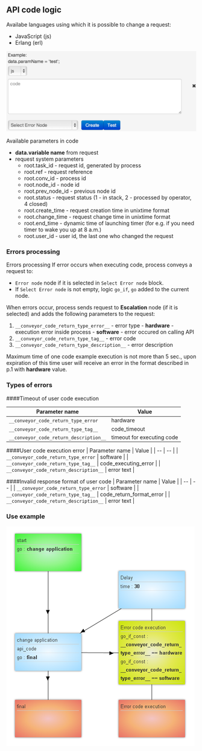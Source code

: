 ## API code logic

Availabe languages using which it is possible to change a request:
- JavaScript (js)
- Erlang (erl)

![semafor_api_code](../img/create/semafor_api_code.png)

Available parameters in code
-   **data.variable name** from request
-   request system parameters
    -   root.task_id - request id, generated by process
    -   root.ref - request reference
    -   root.conv_id - process id
    -   root.node_id - node id
    -   root.prev_node_id - previous node id
    -   root.status - request status (1 - in stack, 2 - processed by operator, 4 closed)
    -   root.create_time - request creation time in unixtime format
    -   root.change_time - request change time in unixtime format
    -   root.end_time - dynamic time of launching timer (for e.g. if you need timer to wake you up at 8 a.m.)
    -   root.user_id - user id, the last one who changed the request

### Errors processing

Errors processing If error occurs when executing code, process conveys a request to:
- `Error node` node if it is selected in `Select Error node` block.
- If `Select Error node` is not empty, logic  `go_if`, `go` added to the current node.


When errors occur, process sends request to **Escalation** node (if it is selected) and adds the following parameters to the request:
  1.  `__conveyor_code_return_type_error__` - error type
    -  **hardware** - execution error inside process
    -  **software** - error occured on calling API
  2.  `__conveyor_code_return_type_tag__` - error code
  3.  `__conveyor_code_return_type_description__` - error description

Maximum time of one code example execution is not more than 5 sec., upon expiration of this time user will receive an error in the format described in p.1 with **hardware** value.

### Types of errors

####Timeout of user code execution

| Parameter name | Value |
| -- | -- |
| `__conveyor_code_return_type_error` | hardware |
| `__conveyor_code_return_type_tag__` | code_timeout |
| `__conveyor_code_return_description__` | timeout for executing code |

####User code execution error
| Parameter name | Value |
| -- | -- |
| `__conveyor_code_return_type_error` | software |
| `__conveyor_code_return_type_tag__` | code_executing_error |
| `__conveyor_code_return_description__` | error text |

####Invalid response format of user code
| Parameter name | Value |
| -- | -- |
| `__conveyor_code_return_type_error` | software |
| `__conveyor_code_return_type_tag__` | code_return_format_error |
| `__conveyor_code_return_description__` | error text |

### Use example

![semafor_api_code_example](../img/create/semafor_api_code_example.png)
